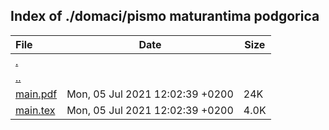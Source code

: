 ## Index of ./domaci/pismo maturantima podgorica

File | Date | Size
:--- | --- | ---
[.](.) | |
[..](..) | |
[main.pdf](main.pdf) | Mon, 05 Jul 2021 12:02:39 +0200 | 24K
[main.tex](main.tex) | Mon, 05 Jul 2021 12:02:39 +0200 | 4.0K
